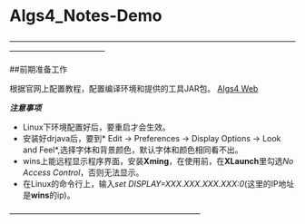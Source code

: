 # Algs4_Notes-Demo

————————————————————————————————————————————————

##前期准备工作

根据官网上配置教程，配置编译环境和提供的工具JAR包。
[Algs4 Web](https://algs4.cs.princeton.edu/home/)

***注意事项***
- Linux下环境配置好后，要重启才会生效。
- 安装好drjava后，要到* Edit -> Preferences -> Display Options -> Look and Feel*,选择字体和背景颜色，默认字体和颜色相同看不出。
- wins上能远程显示程序界面，安装**Xming**，在使用前，在**XLaunch**里勾选*No Access Control*，否则无法显示。
- 在Linux的命令行上，输入*set DISPLAY=XXX.XXX.XXX.XXX:0*(这里的IP地址是**wins**的ip)。

————————————————————————

